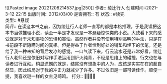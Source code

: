 ![[Pasted image 20221208214537.jpg|250]]
作者:: 绫辻行人
创建时间::2021-3-12 22:15
出版时间:: 2012/03/00
是否拥有:: 有
状态:: #读完  
类型:: #悬疑  
简评:: 在读这本书之前，因为绫辻行人老师一直写的都是本格推理。于是我误把这本书当做推理小说，读至一半是才发现是一本悬疑惊悚类的小说。大致看下来的感受就是对于未知事物的恐惧和害怕。虽然作者并没有使用特别高明的手法，只是在书前段不断隐瞒时间的真相。但是得益于作者恰到好处的铺垫和埋下的伏笔，还是给了我一种未知的背后发凉的感觉。一口气读下来，行云流水还是非常好看。绫辻行人老师还是依旧对写作手法运用到炉火纯青，不经是思维上的碰撞，行文也在与读者进行互动。稍显遗憾的就是，结尾没有想象中的人为，应该是实实在在的超自然显，因此结局对于我的冲击力就减少了许多。不过依旧是一部可读佳作。顺便一提，我喜欢谜一样的女主见崎鸣。
打分:: 💛💛💛💛